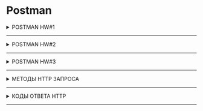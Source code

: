 # Postman

<details>

  <summary>POSTMAN HW#1</summary>

Создать запросы в Postman.

<b>Protocol:</b>  <code> <b>http</b> </code>

<b>IP:</b> <code> <b>162.55.220.72</b> </code>

<b>Port:</b> <code> <b>5005</b> </code>

---
+ EP_1

<b>Method:</b> <code> <b>GET</b> </code>

<b>EndPoint:</b> <code> <b>/get_method</b> </code>

request url params: 

 name: str

 age: int

response:
``` 
[
    “Str”,
    “Str”
]
```

---

EP_2

<b>Method:</b> <code> <b>POST</b> </code>

<b>EndPoint:</b> <code> <b>/user_info_3</b> </code>

request form data: 

 name: str

 age: int

 salary: int

response: 
```
{'name': name,
          'age': age,
          'salary': salary,
          'family': {'children': [['Alex', 24], ['Kate', 12]],
                     'u_salary_1_5_year': salary * 4}}
```


---

EP_3

<b>Method:</b> <code> <b>GET</b> </code>

<b>EndPoint:</b> <code> <b>/object_info_1</b> </code>

request url params: 

 name: str

 age: int

 weight: int

response: 
```
{'name': name,
          'age': age,
          'daily_food': weight * 0.012,
          'daily_sleep': weight * 2.5}
```


---

EP_4
<b>Method:</b> <code> <b>GET</b> </code>

<b>EndPoint:</b> <code> <b>/object_info_2</b> </code>

request url params: 

 name: str

 age: int

 salary: int

response: 
```
{'start_qa_salary': salary,
          'qa_salary_after_6_months': salary * 2,
          'qa_salary_after_12_months': salary * 2.7,
          'qa_salary_after_1.5_year': salary * 3.3,
          'qa_salary_after_3.5_years': salary * 3.8,
          'person': {'u_name': [user_name, salary, age],
                     'u_age': age,
                     'u_salary_5_years': salary * 4.2}
          }
```

---

EP_5
<b>Method:</b> <code> <b>GET</b> </code>

<b>EndPoint:</b> <code> <b>/object_info_3</b> </code>

request url params: 

 name: str

 age: int

 salary: int

response: 
```
{'name': name,
          'age': age,
          'salary': salary,
          'family': {'children': [['Alex', 24], ['Kate', 12]],
                     'pets': {'cat':{'name':'Sunny',
                                     'age': 3},
                              'dog':{'name':'Luky',
                                     'age': 4}},
                     'u_salary_1_5_year': salary * 4}
          }
```


---

EP_6
<b>Method:</b> <code> <b>GET</b> </code>

<b>EndPoint:</b> <code> <b>/object_info_4</b> </code>

request url params: 

 name: str

 age: int

 salary: int

response:
``` 
{'name': name,
          'age': int(age),
          'salary': [salary, str(salary * 2), str(salary * 3)]}
```

---

EP_7
<b>Method:</b> <code> <b>POST</b> </code>

<b>EndPoint:</b> <code> <b>/user_info_2</b> </code>
request form data: 

 name: str

 age: int

 salary: int

response: 
```
{'start_qa_salary': salary,
          'qa_salary_after_6_months': salary * 2,
          'qa_salary_after_12_months': salary * 2.7,
          'qa_salary_after_1.5_year': salary * 3.3,
          'qa_salary_after_3.5_years': salary * 3.8,
          'person': {'u_name': [user_name, salary, age],
                     'u_age': age,
                     'u_salary_5_years': salary * 4.2}
          }
```

</details>

---

<details>

  <summary>POSTMAN HW#2</summary>

http://162.55.220.72:5005/first
1. Отправить запрос.
2. Статус код 200
3. Проверить, что в body приходит правильный string.

http://162.55.220.72:5005/user_info_3
1. Отправить запрос.
2. Статус код 200
3. Спарсить response body в json.
4. Проверить, что name в ответе равно name s request (name вбить руками.)
5. Проверить, что age в ответе равно age s request (age вбить руками.)
6. Проверить, что salary в ответе равно salary s request (salary вбить руками.)
7. Спарсить request.
8. Проверить, что name в ответе равно name s request (name забрать из request.)
9. Проверить, что age в ответе равно age s request (age забрать из request.)
10. Проверить, что salary в ответе равно salary s request (salary забрать из request.)
11. Вывести в консоль параметр family из response.
12. Проверить что u_salary_1_5_year в ответе равно salary*4 (salary забрать из request)

http://162.55.220.72:5005/object_info_3
1. Отправить запрос.
2. Статус код 200
3. Спарсить response body в json.
4. Спарсить request.
5. Проверить, что name в ответе равно name s request (name забрать из request.)
6. Проверить, что age в ответе равно age s request (age забрать из request.)
7. Проверить, что salary в ответе равно salary s request (salary забрать из request.)
8. Вывести в консоль параметр family из response.
9. Проверить, что у параметра dog есть параметры name.
10. Проверить, что у параметра dog есть параметры age.
11. Проверить, что параметр name имеет значение Luky.
12. Проверить, что параметр age имеет значение 4.

---

http://162.55.220.72:5005/object_info_4
1. Отправить запрос.
2. Статус код 200
3. Спарсить response body в json.
4. Спарсить request.
5. Проверить, что name в ответе равно name s request (name забрать из request.)
6. Проверить, что age в ответе равно age из request (age забрать из request.)
7. Вывести в консоль параметр salary из request.
8. Вывести в консоль параметр salary из response.
9. Вывести в консоль 0-й элемент параметра salary из response.
10. Вывести в консоль 1-й элемент параметра salary параметр salary из response.
11. Вывести в консоль 2-й элемент параметра salary параметр salary из response.
12. Проверить, что 0-й элемент параметра salary равен salary из request (salary забрать из request.)
13. Проверить, что 1-й элемент параметра salary равен salary*2 из request (salary забрать из request.)
14. Проверить, что 2-й элемент параметра salary равен salary*3 из request (salary забрать из request.)
15. Создать в окружении переменную name
16. Создать в окружении переменную age
17. Создать в окружении переменную salary
18. Передать в окружение переменную name
19. Передать в окружение переменную age
20. Передать в окружение переменную salary
21. Написать цикл который выведет в консоль по порядку элементы списка из параметра salary.

---

http://162.55.220.72:5005/user_info_2
1. Вставить параметр salary из окружения в request
2. Вставить параметр age из окружения в age
3. Вставить параметр name из окружения в name
4. Отправить запрос.
5. Статус код 200
6. Спарсить response body в json.
7. Спарсить request.
8. Проверить, что json response имеет параметр start_qa_salary
9. Проверить, что json response имеет параметр qa_salary_after_6_months
10. Проверить, что json response имеет параметр qa_salary_after_12_months
11. Проверить, что json response имеет параметр qa_salary_after_1.5_year
12. Проверить, что json response имеет параметр qa_salary_after_3.5_years
13. Проверить, что json response имеет параметр person
14. Проверить, что параметр start_qa_salary равен salary из request (salary забрать из request.)
15. Проверить, что параметр qa_salary_after_6_months равен salary*2 из request (salary забрать из request.)
16. Проверить, что параметр qa_salary_after_12_months равен salary*2.7 из request (salary забрать из request.)
17. Проверить, что параметр qa_salary_after_1.5_year равен salary*3.3 из request (salary забрать из request.)
18. Проверить, что параметр qa_salary_after_3.5_years равен salary*3.8 из request (salary забрать из request.)
19. Проверить, что в параметре person, 1-й элемент из u_name равен salary из request (salary забрать из request.)
20. Проверить, что что параметр u_age равен age из request (age забрать из request.)
21. Проверить, что параметр u_salary_5_years равен salary*4.2 из request (salary забрать из request.)
22. ***Написать цикл который выведет в консоль по порядку элементы списка из параметра person.


</details>

---

<details>

  <summary>POSTMAN HW#3</summary>

1. Необходимо залогиниться

POST
http://162.55.220.72:5005/login

login : str (кроме /)
password : str

Приходящий токен необходимо передать во все остальные запросы.

---
дальше все запросы требуют наличие токена

---

2. http://162.55.220.72:5005/user_info

req. (RAW JSON)

POST

age: int

salary: int

name: str

auth_token


Resp.
```
{'start_qa_salary':salary,
 'qa_salary_after_6_months': salary * 2,
 'qa_salary_after_12_months': salary * 2.9,
 'person': {'u_name':[user_name, salary, age],
                                'u_age':age,
                                'u_salary_1.5_year': salary * 4}
                                }
```

Тесты:
1. Статус код 200
2. Проверка структуры json в ответе.
3. В ответе указаны коэффициенты умножения salary, напишите тесты по проверке правильности результата перемножения на коэффициент.
4. Достать значение из поля 'u_salary_1.5_year' и передать в поле salary запроса http://162.55.220.72:5005/get_test_user

---

3. http://162.55.220.72:5005/new_data

req.

POST

age: int

salary: int

name: str

auth_token

Resp.
```
{'name':name,
  'age': int(age),
  'salary': [salary, str(salary*2), str(salary*3)]}
```

Тесты:
1. Статус код 200
2. Проверка структуры json в ответе.
3. В ответе указаны коэффициенты умножения salary, напишите тесты по проверке правильности результата перемножения на коэффициент.
4. проверить, что 2-й элемент массива salary больше 1-го и 0-го
---

4. http://162.55.220.72:5005/test_pet_info

req.

POST

age: int

weight: int

name: str

auth_token


Resp.
```
{'name': name,
 'age': age,
 'daily_food':weight * 0.012,
 'daily_sleep': weight * 2.5}
```

Тесты:
1. Статус код 200
2. Проверка структуры json в ответе.
3. В ответе указаны коэффициенты умножения weight, напишите тесты по проверке правильности результата перемножения на коэффициент.

---

5. http://162.55.220.72:5005/get_test_user

req.

POST

age: int

salary: int

name: str

auth_token

Resp.
```
{'name': name,
 'age':age,
 'salary': salary,
 'family':{'children':[['Alex', 24],['Kate', 12]],
 'u_salary_1.5_year': salary * 4}
  }
```

Тесты:
1. Статус код 200
2. Проверка структуры json в ответе.
3. Проверить что занчение поля name = значению переменной name из окружения
4. Проверить что занчение поля age в ответе соответсвует отправленному в запросе значению поля age

---

6. http://162.55.220.72:5005/currency

req.
POST
auth_token
Resp. Передаётся список массив объектов.
```
[
{"Cur_Abbreviation": str,
 "Cur_ID": int,
 "Cur_Name": str
}
…
{"Cur_Abbreviation": str,
 "Cur_ID": int,
 "Cur_Name": str
}
]
```

Тесты:
1. Можете взять любой объект из присланного списка, используйте js random.
В объекте возьмите Cur_ID и передать через окружение в следующий запрос.

---

7. http://162.55.220.72:5005/curr_byn

req.

POST

auth_token

curr_code: int

Resp.
```
{
    "Cur_Abbreviation": str
    "Cur_ID": int,
    "Cur_Name": str,
    "Cur_OfficialRate": float,
    "Cur_Scale": int,
    "Date": str
}
```

Тесты:
1. Статус код 200
2. Проверка структуры json в ответе.

---
:star: :star: :star:
1. получить список валют
2. итерировать список валют
3. в каждой итерации отправлять запрос на сервер для получения курса каждой валюты
4. если возвращается 500 код, переходим к следующей итреации
5. если получаем 200 код, проверяем response json на наличие поля "Cur_OfficialRate"
6. если поле есть, пишем в консоль инфу про фалюту в виде response
```
{
    "Cur_Abbreviation": str
    "Cur_ID": int,
    "Cur_Name": str,
    "Cur_OfficialRate": float,
    "Cur_Scale": int,
    "Date": str
}
```
7. переходим к следующей итерации


</details>

---


<details>

  <summary>МЕТОДЫ HTTP ЗАПРОСА</summary>
  
МЕТОДЫ |  ОПИСАНИЕ | 
--- | --- |
`GET` | **Метод GET запрашивает представление ресурса. Запросы с использованием этого метода могут только извлекать данные**
`HEAD` | **запрашивает ресурс так же, как и метод GET, но без тела ответа**
`POST` | **используется для отправки сущностей к определённому ресурсу. Часто вызывает изменение состояния или какие-то побочные эффекты на сервере**
`PUT` | **заменяет все текущие представления ресурса данными запроса**
`PATCH` | **используется для частичного изменения ресурса**
`DELETE` | **удаляет указанный ресурс**
`CONNECT` | **устанавливает "туннель" к серверу, определённому по ресурсу**
`OPTIONS` | **используется для описания параметров соединения с ресурсом**
`TRACE` | **выполняет вызов возвращаемого тестового сообщения с ресурса**


</details>

---

<details>

  <summary>КОДЫ ОТВЕТА HTTP</summary>
  
| КОДЫ  | ОПИСАНИЕ                 | ПРИМЕР                                                                |
| ----- |:------------------------:| ---------------------------------------------------------------------:|
| **1хх**  | Информационные сообщения | `102` — запрос принят, но обработка ещё не завершена                    |
| **2хх**   | Сообщения об успехе      | `200` — ОК, запрос обработан успешно.                                   |
| **3хх**   | Перенаправление          | `302` — запрошенный ресурс временно доступен по другому адресу.         |
| **4хх**   | Клиентские ошибки        | `403` Forbidden — у клиента недостаточно прав, чтобы получить доступ к данному ресурсу.         |
| **5хх**   | Ошибки сервера           | `500` Internal Server Error — внутренняя ошибка сервера.                 |

  
</details>

---